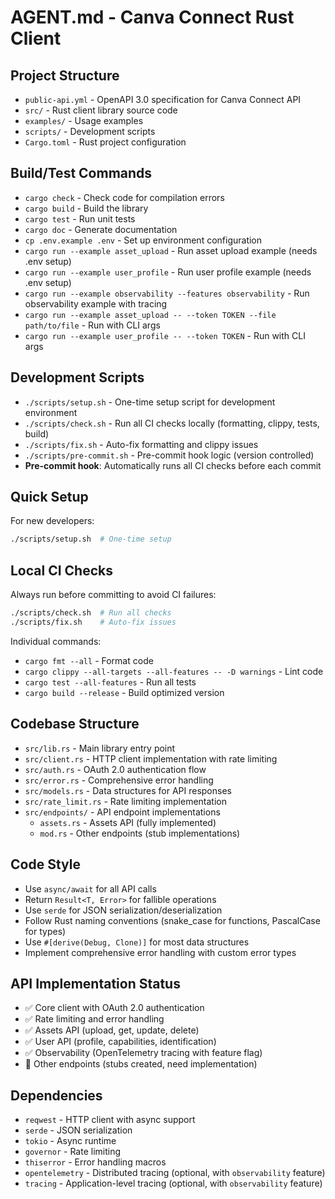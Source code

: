 # AGENT.md - Canva Connect Rust Client

## Project Structure
- `public-api.yml` - OpenAPI 3.0 specification for Canva Connect API
- `src/` - Rust client library source code
- `examples/` - Usage examples
- `scripts/` - Development scripts
- `Cargo.toml` - Rust project configuration

## Build/Test Commands
- `cargo check` - Check code for compilation errors
- `cargo build` - Build the library
- `cargo test` - Run unit tests
- `cargo doc` - Generate documentation
- `cp .env.example .env` - Set up environment configuration
- `cargo run --example asset_upload` - Run asset upload example (needs .env setup)
- `cargo run --example user_profile` - Run user profile example (needs .env setup)
- `cargo run --example observability --features observability` - Run observability example with tracing
- `cargo run --example asset_upload -- --token TOKEN --file path/to/file` - Run with CLI args
- `cargo run --example user_profile -- --token TOKEN` - Run with CLI args

## Development Scripts
- `./scripts/setup.sh` - One-time setup script for development environment
- `./scripts/check.sh` - Run all CI checks locally (formatting, clippy, tests, build)
- `./scripts/fix.sh` - Auto-fix formatting and clippy issues
- `./scripts/pre-commit.sh` - Pre-commit hook logic (version controlled)
- **Pre-commit hook**: Automatically runs all CI checks before each commit

## Quick Setup
For new developers:
```bash
./scripts/setup.sh  # One-time setup
```

## Local CI Checks
Always run before committing to avoid CI failures:
```bash
./scripts/check.sh  # Run all checks
./scripts/fix.sh    # Auto-fix issues
```

Individual commands:
- `cargo fmt --all` - Format code
- `cargo clippy --all-targets --all-features -- -D warnings` - Lint code
- `cargo test --all-features` - Run all tests
- `cargo build --release` - Build optimized version

## Codebase Structure
- `src/lib.rs` - Main library entry point
- `src/client.rs` - HTTP client implementation with rate limiting
- `src/auth.rs` - OAuth 2.0 authentication flow
- `src/error.rs` - Comprehensive error handling
- `src/models.rs` - Data structures for API responses
- `src/rate_limit.rs` - Rate limiting implementation
- `src/endpoints/` - API endpoint implementations
  - `assets.rs` - Assets API (fully implemented)
  - `mod.rs` - Other endpoints (stub implementations)

## Code Style
- Use `async/await` for all API calls
- Return `Result<T, Error>` for fallible operations
- Use `serde` for JSON serialization/deserialization
- Follow Rust naming conventions (snake_case for functions, PascalCase for types)
- Use `#[derive(Debug, Clone)]` for most data structures
- Implement comprehensive error handling with custom error types

## API Implementation Status
- ✅ Core client with OAuth 2.0 authentication
- ✅ Rate limiting and error handling
- ✅ Assets API (upload, get, update, delete)
- ✅ User API (profile, capabilities, identification)
- ✅ Observability (OpenTelemetry tracing with feature flag)
- 🚧 Other endpoints (stubs created, need implementation)

## Dependencies
- `reqwest` - HTTP client with async support
- `serde` - JSON serialization
- `tokio` - Async runtime
- `governor` - Rate limiting
- `thiserror` - Error handling macros
- `opentelemetry` - Distributed tracing (optional, with `observability` feature)
- `tracing` - Application-level tracing (optional, with `observability` feature)
